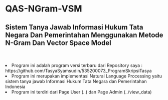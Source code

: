 # QAS-NGram-VSM
<h2>Sistem Tanya Jawab Informasi Hukum Tata Negara Dan Pemerintahan Menggunakan Metode N-Gram Dan Vector Space Model</h2>
<br><br>

<li>Program ini adalah program versi terbaru dari Repository saya : https://github.com/TasyaSyamsudin/535200073_ProgramSkripsiTasya</li>
<li>Program ini merupakan implementasi Natural Language Processing yaitu sistem tanya jawab Informasi Hukum Tata Negara dan Pemerintahan Indonesia</li>
<li>Program ini terdiri dari Page User (..) dan Page Admin (../view_data) </li>


